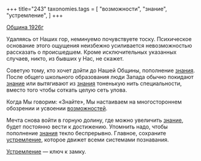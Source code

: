 +++
title="243"
taxonomies.tags = [
 "возможности",
 "знание",
 "устремление",
]
+++

[Община 1926г](/agni/1926)

Удаляясь от Наших гор, неминуемо почувствуете тоску. Психическое основание этого ощущения неизбежно усиливается невозможностью рассказать о происшедшем. Кроме исключительных указанных случаев, никто, из бывших у Нас, не скажет.   

Советую тому, кто хочет дойти до Нашей Общины, пополнение [знания](/tags/[знание](/tags/знание)). После общего школьного образования люди Запада обычно покидают [знание](/tags/знание) или вытягивают из [знания](/tags/[знание](/tags/знание)) тоненькую нить специальности, вместо того чтобы соткать целую сеть улова.   

Когда Мы говорим: «Знайте», Мы настаиваем на многостороннем обозрении и усвоении [возможностей](/tags/возможности).   

Мечта снова войти в горную долину, где можно увеличить [знание](/tags/знание), будет постоянно вести к достижению. Упомнить надо, чтобы пополнение [знания](/tags/[знание](/tags/знание)) текло беспрерывно. Главное, сохраните [устремление](/tags/устремление), которое движет всеми системами познавания.   

[Устремление](/tags/устремление) — ключ к замку.   

